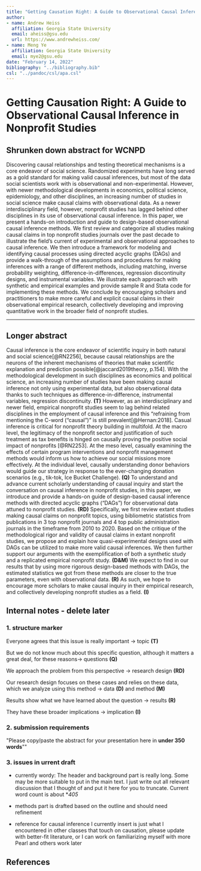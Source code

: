 ```yaml
---
title: "Getting Causation Right: A Guide to Observational Causal Inference in Nonprofit Studies"
author:
- name: Andrew Heiss
  affiliation: Georgia State University
  email: aheiss@gsu.edu
  url: https://www.andrewheiss.com/
- name: Meng Ye
  affiliation: Georgia State University
  email: mye2@gsu.edu
date: "February 14, 2022"
bibliography: "../bibliography.bib"
csl: "../pandoc/csl/apa.csl"
---
```


# Getting Causation Right: A Guide to Observational Causal Inference in Nonprofit Studies

## Shrunken down abstract for WCNPD

Discovering causal relationships and testing theoretical mechanisms is a core endeavor of social science. Randomized experiments have long served as a gold standard for making valid causal inferences, but most of the data social scientists work with is observational and non-experimental. However, with newer methodological developments in economics, political science, epidemiology, and other disciplines, an increasing number of studies in social science make causal claims with observational data. As a newer interdisciplinary field, however, nonprofit studies has lagged behind other disciplines in its use of observational causal inference. In this paper, we present a hands-on introduction and guide to design-based observational causal inference methods. We first review and categorize all studies making causal claims in top nonprofit studies journals over the past decade to illustrate the field’s current of experimental and observational approaches to causal inference. We then introduce a framework for modeling and identifying causal processes using directed acyclic graphs (DAGs) and provide a walk-through of the assumptions and procedures for making inferences with a range of different methods, including matching, inverse probability weighting, difference-in-differences, regression discontinuity designs, and instrumental variables. We illustrate each approach with synthetic and empirical examples and provide sample R and Stata code for implementing these methods. We conclude by encouraging scholars and practitioners to make more careful and explicit causal claims in their observational empirical research, collectively developing and improving quantitative work in the broader field of nonprofit studies.

---

## Longer abstract

Causal inference is the core endeavor of scientific inquiry in both natural and social science[@RN2256], because causal relationships are the neurons of the inherent mechanisms of theories that make scientific explanation and prediction possible[@jaccard2019theory, p.154]. With the methodological development in such disciplines as economics and political science, an increasing number of studies have been making causal inference not only using experimental data, but also observational data thanks to such techniques as difference-in-difference, instrumental variables, regression discontinuity. **(T)** However, as an interdisciplinary and newer field, empirical nonprofit studies seem to lag behind related disciplines in the employment of causal inference and this “refraining from mentioning the C-word (“causal”)” is still prevalent[@Hernan:2018]. Casual inference is critical for nonprofit theory building in multifold. At the macro level, the legitimacy of the nonprofit sector and justification of such treatment as tax benefits is hinged on causally proving the positive social impact of nonprofits [@RN2253]. At the meso level, casually examining the effects of certain program interventions and nonprofit management methods would inform us how to achieve our social missions more effectively. At the individual level, causally understanding donor behaviors would guide our strategy in response to the ever-changing donation scenarios (e.g., tik-tok, Ice Bucket Challenge). **(Q)** To understand and advance current scholarly understanding of causal inquiry and start the conversation on causal inference in nonprofit studies, in this paper, we introduce and provide a hands-on guide of design-based causal inference methods with directed acyclic graphs (“DAGs”) for observational data attuned to nonprofit studies. **(RD)** Specifically, we first review extant studies making causal claims on nonprofit topics, using bibliometric statistics from publications in 3 top nonprofit journals and 4 top public administration journals in the timeframe from 2010 to 2020. Based on the critique of the methodological rigor and validity of causal claims in extant nonprofit studies, we propose and explain how quasi-experimental designs used with DAGs can be utilized to make more valid causal inferences. We then further support our arguments with the exemplification of both a synthetic study and a replicated empirical nonprofit study. **(D&M)** We expect to find in our results that by using more rigorous design-based methods with DAGs, the estimated statistics we got from these methods are closer to the true parameters, even with observational data. **(R)** As such, we hope to encourage more scholars to make causal inquiry in their empirical research, and collectively developing nonprofit studies as a field.  **(I)**


## Internal notes - delete later


### 1. structure marker 
Everyone agrees that this issue is really important -> topic **(T)**

But we do not know much about this specific question, although it matters a great deal, for these reasons-> questions **(Q)**

We approach the problem from this perspective -> research design **(RD)**

Our research design focuses on these cases and relies on these data, which we analyze using this method -> data **(D)** and method **(M)**

Results show what we have learned about the question -> results **(R)**

They have these broader implications -> implication **(I)**

### 2. submission requirements 

"Please copy/paste the abstract for your presentation here in **under 350 words**""

### 3. issues in urrent draft

- currently wordy: The header and background part is really long. Some may be more suitable to put in the main text. I just write out all relevant discussion that I thought of and put it here for you to truncate. 
Current word count is about **405* 

- methods part is drafted based on the outline and should need refinement

- reference for causal inference I currently insert is just what I encountered in other classes that touch on causation, please update with better-fit literature, or I can work on familiarizing myself with more Pearl and others work later 



## References



